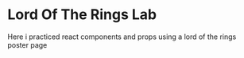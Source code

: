 # Lord Of The Rings Lab

Here i practiced react components and props using a lord of the rings poster page

